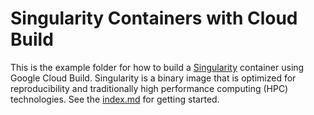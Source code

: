 # Singularity Containers with Cloud Build

This is the example folder for how to build a 
[Singularity](https://www.sylabs.io/guides/3.0/user-guide/quick_start.html) container using Google Cloud Build.  Singularity is a binary image that is optimized
for reproducibility and traditionally high performance computing (HPC) 
technologies. See the [index.md](index.md) for getting started.


